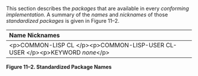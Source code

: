  

This section describes the *packages* that are available in every *conforming implementation*. A summary of the *names* and *nicknames* of those *standardized packages* is given in Figure 11–2. 

|**Name Nicknames**|
| :- |
|&#60;p&#62;COMMON-LISP CL &#60;/p&#62;&#60;p&#62;COMMON-LISP-USER CL-USER &#60;/p&#62;&#60;p&#62;KEYWORD *none*&#60;/p&#62;|


**Figure 11–2. Standardized Package Names** 

